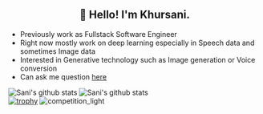 
<h2 align="center">👋 Hello! I'm Khursani.</h2>

- Previously work as Fullstack Software Engineer
- Right now mostly work on deep learning especially in Speech data and sometimes Image data
- Interested in Generative technology such as Image generation or Voice conversion
- Can ask me question [here](https://github.com/khursani8/khursani8/issues)

![Sani's github stats](https://github-readme-stats.vercel.app/api?username=khursani8&show_icons=true&theme=radical)
![Sani's github stats](https://github-readme-stats.vercel.app/api/top-langs/?username=khursani8&show_icons=true&theme=radical&layout=compact)  
[![trophy](https://github-profile-trophy.vercel.app/?username=khursani8)](https://github.com/khursani8/github-profile-trophy)
![competition_light](https://road-to-kaggle-grandmaster.vercel.app/api/badges/khursani8/competition/light)
